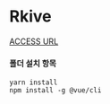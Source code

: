# Rkive
[ACCESS URL](https://rkive.cloud)

#### 폴더 설치 항목
```
yarn install
npm install -g @vue/cli
```